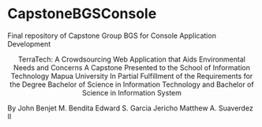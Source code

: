 # CapstoneBGSConsole
<p>Final repository of Capstone Group BGS for Console Application Development</p>
<center>
<p>TerraTech: A Crowdsourcing Web Application that Aids Environmental Needs and Concerns
A Capstone Presented to the School of Information Technology Mapua University
In Partial Fulfillment of the Requirements for the Degree
Bachelor of Science in Information Technology and Bachelor of Science in Information System
</p>
</center>
By
John Benjet M. Bendita
Edward S. Garcia
Jericho Matthew A. Suaverdez II
